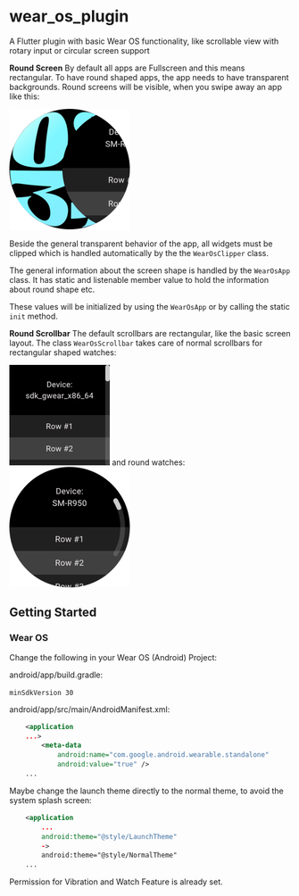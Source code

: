 # wear_os_plugin
A Flutter plugin with basic Wear OS functionality, like scrollable view with rotary input or circular screen support

**Round Screen**
By default all apps are Fullscreen and this means rectangular. To have round shaped apps, the app needs to have transparent backgrounds. Round screens will be visible, when you swipe away an app like this:

<img src="./.doc/screenshot_round_screen.png" alt="Round Screen" style="zoom:50%;" />

Beside the general transparent behavior of the app, all widgets must be clipped which is handled automatically by the the `WearOsClipper` class.

The general information about the screen shape is handled by the `WearOsApp` class. It has static and listenable member value to hold the information about round shape etc. 

These values will be initialized by using the `WearOsApp` or by calling the static `init` method.

**Round Scrollbar**
The default scrollbars are rectangular, like the basic screen layout. 
The class `WearOsScrollbar` takes care of normal scrollbars for rectangular shaped watches:

<img src="./.doc/screenshot_rectangular_scrollbar.png" alt="Rectangular" style="zoom:50%;"/>
 and round watches:
<img src="./.doc/screenshot_round_scrollbar.png" alt="Round" style="zoom:50%;" />



## Getting Started

### Wear OS
Change the following in your Wear OS (Android) Project:

android/app/build.gradle:

`minSdkVersion 30`

android/app/src/main/AndroidManifest.xml:
```xml
	<application
	...>
        <meta-data
            android:name="com.google.android.wearable.standalone"
            android:value="true" />
	...            
```
Maybe change the launch theme directly to the normal theme, to avoid the system splash screen:
```xml
	<application
		...
		android:theme="@style/LaunchTheme"
		->
		android:theme="@style/NormalTheme"
	...
```

Permission for Vibration and Watch Feature is already set.